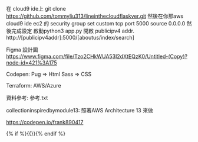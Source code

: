 在 cloud9 ide上 git clone https://github.com/tommyliu313/lineinthecloudflaskver.git
然後在你那aws cloud9 ide ec2 的 security group set custom tcp port 5000 source 0.0.0.0 
然後完成設定 啟動python3 app.py 開啟 publicipv4 addr.
http://[publicipv4addr]:5000/[aboutus/index/search]

Figma 設計圖
https://www.figma.com/file/Tzo2CHkWUA53I2dXtEQzK0/Untitled-(Copy)?node-id=421%3A175

Codepen: Pug => Html Sass => CSS

Terraform: AWS/Azure

資料參考: 參考.txt

collectioninspiredbymodule13:
照著AWS Architecture 13 來做

https://codepen.io/frank890417

{% if %}{{}}{% endif %}